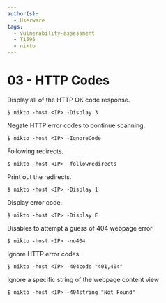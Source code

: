 ```yaml
---
author(s):
  - Userware
tags:
  - vulnerability-assessment
  - T1595
  - nikto
---
```

# 03 - HTTP Codes

Display all of the HTTP OK code response.

```
$ nikto -host <IP> -Display 3
```

Negate HTTP error codes to continue scanning.

```
$ nikto -host <IP> -IgnoreCode
```

Following redirects.

```
$ nikto -host <IP> -followredirects
```

Print out the redirects.

```
$ nikto -host <IP> -Display 1
```

Display error code.

```
$ nikto -host <IP> -Display E
```

Disables to attempt a guess of 404 webpage error

```
$ nikto -host <IP> -no404
```

Ignore HTTP error codes

```
$ nikto -host <IP> -404code "401,404"
```

Ignore a specific string of the webpage content view

```
$ nikto -host <IP> -404string "Not Found"
```